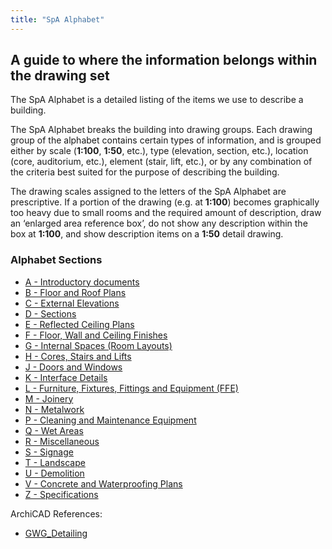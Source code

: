 ```yaml
---
title: "SpA Alphabet"
---
```

## A guide to where the information belongs within the drawing set

The SpA Alphabet is a detailed listing of the items we use to describe a building.

The SpA Alphabet breaks the building into drawing groups. Each drawing group of the alphabet contains certain types of information, and is grouped either by scale (**1:100**, **1:50**, etc.), type (elevation, section, etc.), location (core, auditorium, etc.), element (stair, lift, etc.), or by any combination of the criteria best suited for the purpose of describing the building.

The drawing scales assigned to the letters of the SpA Alphabet are prescriptive. If a portion of the drawing (e.g. at **1:100**) becomes graphically too heavy due to small rooms and the required amount of description, draw an ‘enlarged area reference box’, do not show any description within the box at **1:100**, and show description items on a **1:50** detail drawing.

### Alphabet Sections

- [A - Introductory documents](notes/2_Alphabet/A%20-%20Introductory%20documents.md)
- [B - Floor and Roof Plans](notes/2_Alphabet/B%20-%20Floor%20and%20Roof%20Plans.md)
- [C - External Elevations](notes/2_Alphabet/C%20-%20External%20Elevations.md)
- [D - Sections](notes/2_Alphabet/D%20-%20Sections.md)
- [E - Reflected Ceiling Plans](notes/2_Alphabet/E%20-%20Reflected%20Ceiling%20Plans.md)
- [F - Floor, Wall and Ceiling Finishes](notes/2_Alphabet/F%20-%20Floor,%20Wall%20and%20Ceiling%20Finishes.md)
- [G - Internal Spaces (Room Layouts)](notes/2_Alphabet/G%20-%20Internal%20Spaces%20(Room%20Layouts).md)
- [H - Cores, Stairs and Lifts](notes/2_Alphabet/H%20-%20Cores,%20Stairs%20and%20Lifts.md)
- [J - Doors and Windows](notes/2_Alphabet/J%20-%20Doors%20and%20Windows.md)
- [K - Interface Details](notes/2_Alphabet/K%20-%20Interface%20Details.md)
- [L - Furniture, Fixtures, Fittings and Equipment (FFE)](notes/2_Alphabet/L%20-%20Furniture,%20Fixtures,%20Fittings%20and%20Equipment%20(FFE).md)
- [M - Joinery](notes/2_Alphabet/M%20-%20Joinery.md)
- [N - Metalwork](notes/2_Alphabet/N%20-%20Metalwork.md)
- [P - Cleaning and Maintenance Equipment](notes/2_Alphabet/P%20-%20Cleaning%20and%20Maintenance%20Equipment.md)
- [Q - Wet Areas](notes/2_Alphabet/Q%20-%20Wet%20Areas.md)
- [R - Miscellaneous](notes/2_Alphabet/R%20-%20Miscellaneous.md)
- [S - Signage](notes/2_Alphabet/S%20-%20Signage.md)
- [T - Landscape](notes/2_Alphabet/T%20-%20Landscape.md)
- [U - Demolition](notes/2_Alphabet/U%20-%20Demolition.md)
- [V - Concrete and Waterproofing Plans](notes/2_Alphabet/V%20-%20Concrete%20and%20Waterproofing%20Plans.md)
- [Z - Specifications](notes/2_Alphabet/Z%20-%20Specifications.md)

ArchiCAD References:
- [GWG_Detailing](notes/4_ArchiCAD/_assets/GWG_Detailing.pdf)
